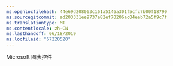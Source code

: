 ```yaml
---
ms.openlocfilehash: 44e69d208063c161a5146a301f5cfc7b00f18790
ms.sourcegitcommit: ad203331ee9737e82ef70206ac04eeb72a5f9c7f
ms.translationtype: MT
ms.contentlocale: zh-CN
ms.lasthandoff: 06/18/2019
ms.locfileid: "67220520"
---
```

Microsoft 图表控件